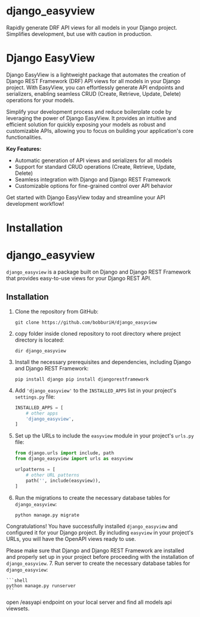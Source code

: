 # django_easyview
Rapidly generate DRF API views for all models in your Django project. Simplifies development, but use with caution in production.
# Django EasyView

Django EasyView is a lightweight package that automates the creation of Django REST Framework (DRF) API views for all models in your Django project. With EasyView, you can effortlessly generate API endpoints and serializers, enabling seamless CRUD (Create, Retrieve, Update, Delete) operations for your models.

Simplify your development process and reduce boilerplate code by leveraging the power of Django EasyView. It provides an intuitive and efficient solution for quickly exposing your models as robust and customizable APIs, allowing you to focus on building your application's core functionalities.

**Key Features:**
- Automatic generation of API views and serializers for all models
- Support for standard CRUD operations (Create, Retrieve, Update, Delete)
- Seamless integration with Django and Django REST Framework
- Customizable options for fine-grained control over API behavior

Get started with Django EasyView today and streamline your API development workflow!

# Installation

# django_easyview

`django_easyview` is a package built on Django and Django REST Framework that provides easy-to-use views for your Django REST API.

## Installation

1. Clone the repository from GitHub:

    ```shell
    git clone https://github.com/bobburiH/django_easyview
    ```

2. copy folder inside cloned repository to root directory where project directory is located:

    ```shell
    dir django_easyview
    ```

3. Install the necessary prerequisites and dependencies, including Django and Django REST Framework:

    ```shell
    pip install django pip install djangorestframework
    ```

4. Add `'django_easyview'` to the `INSTALLED_APPS` list in your project's `settings.py` file:

    ```python
    INSTALLED_APPS = [
        # other apps
        'django_easyview',
    ]
    ```

5. Set up the URLs to include the `easyview` module in your project's `urls.py` file:

    ```python
    from django.urls import include, path
    from django_easyview import urls as easyview

    urlpatterns = [
        # other URL patterns
        path('', include(easyview)),
    ]
    ```

6. Run the migrations to create the necessary database tables for `django_easyview`:

    ```shell
    python manage.py migrate
    ```

Congratulations! You have successfully installed `django_easyview` and configured it for your Django project. By including `easyview` in your project's URLs, you will have the OpenAPI views ready to use.

Please make sure that Django and Django REST Framework are installed and properly set up in your project before proceeding with the installation of `django_easyview`.
7. Run server to create the necessary database tables for `django_easyview`:

    ```shell
    python manage.py runserver
    ```

open /easyapi endpoint on your local server and find all models api viewsets.
